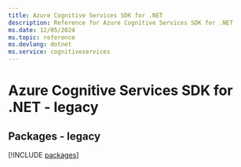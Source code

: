 ```yaml
---
title: Azure Cognitive Services SDK for .NET
description: Reference for Azure Cognitive Services SDK for .NET
ms.date: 12/05/2024
ms.topic: reference
ms.devlang: dotnet
ms.service: cognitiveservices
---
```

# Azure Cognitive Services SDK for .NET - legacy
## Packages - legacy
[!INCLUDE [packages](cognitive-services-index.md)]